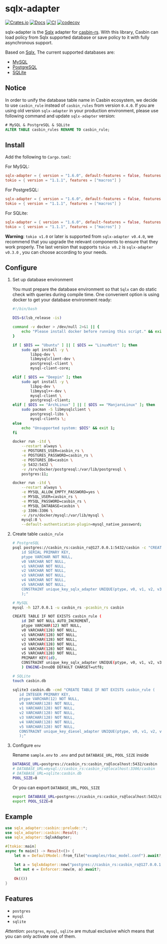 # sqlx-adapter

[![Crates.io](https://img.shields.io/crates/v/sqlx-adapter.svg)](https://crates.io/crates/sqlx-adapter)
[![Docs](https://docs.rs/sqlx-adapter/badge.svg)](https://docs.rs/sqlx-adapter)
[![CI](https://github.com/casbin-rs/sqlx-adapter/actions/workflows/ci.yml/badge.svg)](https://github.com/casbin-rs/sqlx-adapter/actions/workflows/ci.yml)
[![codecov](https://codecov.io/gh/casbin-rs/sqlx-adapter/branch/master/graph/badge.svg)](https://codecov.io/gh/casbin-rs/sqlx-adapter)

sqlx-adapter is the [Sqlx](https://github.com/launchbadge/sqlx) adapter for [casbin-rs](https://github.com/casbin/casbin-rs). With this library, Casbin can load policy from Sqlx supported database or save policy to it with fully asynchronous support.

Based on [Sqlx](https://github.com/launchbadge/sqlx), The current supported databases are:

- [MySQL](https://www.mysql.com/)
- [PostgreSQL](https://github.com/lib/pq)
- [SQLite](https://www.sqlite.org)

## Notice

In order to unify the database table name in Casbin ecosystem, we decide to use `casbin_rule` instead of `casbin_rules` from version `0.4.0`. If you are using old version `sqlx-adapter` in your production environment, please use following command and update `sqlx-adapter` version:

````SQL
# MySQL & PostgreSQL & SQLite
ALTER TABLE casbin_rules RENAME TO casbin_rule;
````

## Install

Add the following to `Cargo.toml`:

For MySQL:

```toml
sqlx-adapter = { version = "1.6.0", default-features = false, features = ["mysql", "runtime-tokio-native-tls"]}
tokio = { version = "1.1.1", features = ["macros"] }
```

For PostgreSQL:

```toml
sqlx-adapter = { version = "1.6.0", default-features = false, features = ["postgres", "runtime-tokio-native-tls"]}
tokio = { version = "1.1.1", features = ["macros"] }
```

For SQLite:

```toml
sqlx-adapter = { version = "1.6.0", default-features = false, features = ["sqlite", "runtime-tokio-native-tls"]}
tokio = { version = "1.1.1", features = ["macros"] }
```

**Warning**: `tokio v1.0` or later is supported from `sqlx-adapter v0.4.0`, we recommend that you upgrade the relevant components to ensure that they work properly. The last version that supports `tokio v0.2` is `sqlx-adapter v0.3.0` , you can choose according to your needs.

## Configure

1. Set up database environment
   
    You must prepare the database environment so that `Sqlx` can do static check with queries during compile time. One convenient option is using docker to get your database environment ready:
    
    ```bash
    #!/bin/bash

    DIS=$(lsb_release -is)

    command -v docker > /dev/null 2>&1 || {
        echo "Please install docker before running this script." && exit 1;
    }

    if [ $DIS == "Ubuntu" ] || [ $DIS == "LinuxMint" ]; then
        sudo apt install -y \
            libpq-dev \
            libmysqlclient-dev \
            postgresql-client \
            mysql-client-core;

    elif [ $DIS == "Deepin" ]; then
        sudo apt install -y \
            libpq-dev \
            libmysql++-dev \
            mysql-client \
            postgresql-client;
    elif [ $DIS == "ArchLinux" ] || [ $DIS == "ManjaroLinux" ]; then
        sudo pacman -S libmysqlclient \
            postgresql-libs \
            mysql-clients \;
    else
        echo "Unsupported system: $DIS" && exit 1;
    fi

    docker run -itd \
        --restart always \
        -e POSTGRES_USER=casbin_rs \
        -e POSTGRES_PASSWORD=casbin_rs \
        -e POSTGRES_DB=casbin \
        -p 5432:5432 \
        -v /srv/docker/postgresql:/var/lib/postgresql \
        postgres:11;

    docker run -itd \
        --restart always \
        -e MYSQL_ALLOW_EMPTY_PASSWORD=yes \
        -e MYSQL_USER=casbin_rs \
        -e MYSQL_PASSWORD=casbin_rs \
        -e MYSQL_DATABASE=casbin \
        -p 3306:3306 \
        -v /srv/docker/mysql:/var/lib/mysql \
        mysql:8 \
        --default-authentication-plugin=mysql_native_password;

    ```

2. Create table `casbin_rule`

    ```bash
    # PostgreSQL
    psql postgres://casbin_rs:casbin_rs@127.0.0.1:5432/casbin -c "CREATE TABLE IF NOT EXISTS casbin_rule (
        id SERIAL PRIMARY KEY,
        ptype VARCHAR NOT NULL,
        v0 VARCHAR NOT NULL,
        v1 VARCHAR NOT NULL,
        v2 VARCHAR NOT NULL,
        v3 VARCHAR NOT NULL,
        v4 VARCHAR NOT NULL,
        v5 VARCHAR NOT NULL,
        CONSTRAINT unique_key_sqlx_adapter UNIQUE(ptype, v0, v1, v2, v3, v4, v5)
        );"

    # MySQL
    mysql -h 127.0.0.1 -u casbin_rs -pcasbin_rs casbin 

    CREATE TABLE IF NOT EXISTS casbin_rule (
        id INT NOT NULL AUTO_INCREMENT,
        ptype VARCHAR(12) NOT NULL,
        v0 VARCHAR(128) NOT NULL,
        v1 VARCHAR(128) NOT NULL,
        v2 VARCHAR(128) NOT NULL,
        v3 VARCHAR(128) NOT NULL,
        v4 VARCHAR(128) NOT NULL,
        v5 VARCHAR(128) NOT NULL,
        PRIMARY KEY(id),
        CONSTRAINT unique_key_sqlx_adapter UNIQUE(ptype, v0, v1, v2, v3, v4, v5)
        ) ENGINE=InnoDB DEFAULT CHARSET=utf8;
   
   # SQLite
   touch casbin.db
   
   sqlite3 casbin.db -cmd "CREATE TABLE IF NOT EXISTS casbin_rule (
       id INTEGER PRIMARY KEY,
       ptype VARCHAR(12) NOT NULL,
       v0 VARCHAR(128) NOT NULL,
       v1 VARCHAR(128) NOT NULL,
       v2 VARCHAR(128) NOT NULL,
       v3 VARCHAR(128) NOT NULL,
       v4 VARCHAR(128) NOT NULL,
       v5 VARCHAR(128) NOT NULL,
       CONSTRAINT unique_key_diesel_adapter UNIQUE(ptype, v0, v1, v2, v3, v4, v5)
       );"
    ```

3. Configure `env`

    Rename `sample.env` to `.env` and put `DATABASE_URL`, `POOL_SIZE`   inside

    ```bash
    DATABASE_URL=postgres://casbin_rs:casbin_rs@localhost:5432/casbin
    # DATABASE_URL=mysql://casbin_rs:casbin_rs@localhost:3306/casbin
    # DATABASE_URL=sqlite:casbin.db
    POOL_SIZE=8
    ```

    Or you can export `DATABASE_URL`, `POOL_SIZE`

    ```bash
    export DATABASE_URL=postgres://casbin_rs:casbin_rs@localhost:5432/casbin
    export POOL_SIZE=8
    ```


## Example

```rust
use sqlx_adapter::casbin::prelude::*;
use sqlx_adapter::casbin::Result;
use sqlx_adapter::SqlxAdapter;

#[tokio::main]
async fn main() -> Result<()> {
    let m = DefaultModel::from_file("examples/rbac_model.conf").await?;
    
    let a = SqlxAdapter::new("postgres://casbin_rs:casbin_rs@127.0.0.1:5432/casbin", 8).await?;
    let mut e = Enforcer::new(m, a).await?;
    
    Ok(())
}

```

## Features

- `postgres`
- `mysql`
- `sqlite`

*Attention*: `postgres`, `mysql`, `sqlite` are mutual exclusive which means that you can only activate one of them.
